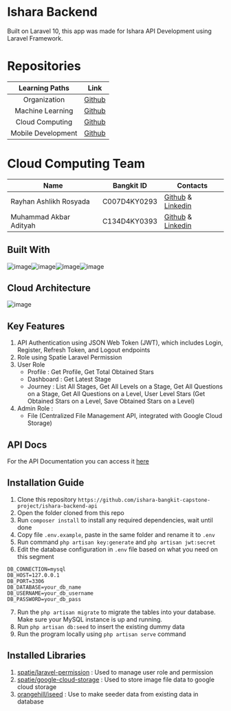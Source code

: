 # Ishara Backend
Built on Laravel 10, this app was made for Ishara API Development using Laravel Framework.

# Repositories
|   Learning Paths       |                                Link                                              |
| :----------------:     | :----------------------------------------------------------------:               |
|   Organization         |            [Github](https://github.com/ishara-bangkit-capstone-project)                    |
|  Machine Learning      |            [Github](https://github.com/ishara-bangkit-capstone-project/ishara-machine-learning )   |
|  Cloud Computing  |        [Github](https://github.com/ishara-bangkit-capstone-project/ishara-backend-api)        |
| Mobile Development     |            [Github](https://github.com/ishara-bangkit-capstone-project/ishara-mobile-app) |

# Cloud Computing Team
|  Name | Bangkit ID | Contacts |
| ------------ | ------------ | ------------ |
| Rayhan Ashlikh Rosyada	 | C007D4KY0293 		 | [Github](https://github.com/rayhanashlikh) & [Linkedin](https://www.linkedin.com/in/rayhan-ashlikh-rosyada-598155197/)  |
| Muhammad Akbar Adityah	 | C134D4KY0393 		| [Github](https://github.com/baloerrr) & [Linkedin](https://www.linkedin.com/in/muhammad-akbar-adityah/) |

## Built With
![image](https://img.shields.io/badge/Laravel-FF2D20?style=for-the-badge&logo=laravel&logoColor=white)![image](https://img.shields.io/badge/Google_Cloud-4285F4?style=for-the-badge&logo=google-cloud&logoColor=white)![image](https://img.shields.io/badge/PHP-777BB4?style=for-the-badge&logo=php&logoColor=white)![image](https://img.shields.io/badge/MySQL-005C84?style=for-the-badge&logo=mysql&logoColor=white)

## Cloud Architecture
![image](https://github.com/ishara-bangkit-capstone-project/ishara-backend-api/assets/56423774/a3b9cdeb-03d5-43d7-ab3e-dadc5e37eefe)

## Key Features
1. API Authentication using JSON Web Token (JWT), which includes Login, Register, Refresh Token, and Logout endpoints
2. Role using Spatie Laravel Permission
3. User Role
   - Profile : Get Profile, Get Total Obtained Stars
   - Dashboard : Get Latest Stage
   - Journey : List All Stages, Get All Levels on a Stage, Get All Questions on a Stage, Get All Questions on a Level, User Level Stars (Get Obtained Stars on a Level, Save Obtained Stars on a Level)
4. Admin Role :
   - File (Centralized File Management API, integrated with Google Cloud Storage)

## API Docs
For the API Documentation you can access it [here](https://documenter.getpostman.com/view/35279553/2sA3XQhN92)

## Installation Guide
1. Clone this repository `https://github.com/ishara-bangkit-capstone-project/ishara-backend-api`
2. Open the folder cloned from this repo
3. Run `composer install` to install any required dependencies, wait until done
4. Copy file `.env.example`, paste in the same folder and rename it to `.env`
5. Run command `php artisan key:generate` and `php artisan jwt:secret`
6. Edit the database configuration in `.env` file based on what you need on this segment
```
DB_CONNECTION=mysql
DB_HOST=127.0.0.1
DB_PORT=3306
DB_DATABASE=your_db_name
DB_USERNAME=your_db_username
DB_PASSWORD=your_db_pass
```
7. Run the `php artisan migrate` to migrate the tables into your database. Make sure your MySQL instance is up and running.
8. Run `php artisan db:seed` to insert the existing dummy data
9. Run the program locally using `php artisan serve` command

## Installed Libraries
1. [spatie/laravel-permission](https://github.com/spatie/laravel-permission) : Used to manage user role and permission
2. [spatie/google-cloud-storage](https://github.com/spatie/laravel-google-cloud-storage) : Used to store image file data to google cloud storage
3. [orangehill/iseed](https://github.com/orangehill/iseed) : Use to make seeder data from existing data in database
